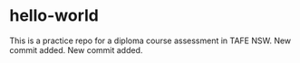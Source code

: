 # hello-world
This is a practice repo for a diploma course assessment in TAFE NSW.
New commit added.
New commit added. 

